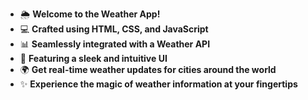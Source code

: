 - 🌦 **Welcome to the Weather App!**  
- 💻 **Crafted using HTML, CSS, and JavaScript**  
- 📊 **Seamlessly integrated with a Weather API**  
- 🎨 **Featuring a sleek and intuitive UI**  
- 🌍 **Get real-time weather updates for cities around the world**  
- ✨ **Experience the magic of weather information at your fingertips**
